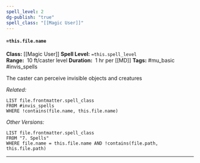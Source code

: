 ```yaml
---
spell_level: 2
dg-publish: "true"
spell_class: "[[Magic User]]"
---
```


#### `=this.file.name`

**Class:** [[Magic User]]
**Spell Level:** `=this.spell_level`  
**Range:**  10 ft/caster level
**Duration:**  1 hr per [[MD]]
**Tags:** #mu_basic #invis_spells 

The caster can perceive invisible objects and creatures

*Related:*
```dataview
LIST file.frontmatter.spell_class
FROM #invis_spells
WHERE !contains(file.name, this.file.name)
```
*Other Versions:*
```dataview
LIST file.frontmatter.spell_class
FROM "7. Spells"
WHERE file.name = this.file.name AND !contains(file.path, this.file.path)
```
___

